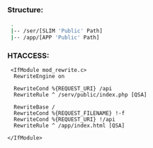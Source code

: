 ### Structure:
```Bash
 .
 |-- /ser/[SLIM 'Public' Path]
 |-- /app/[APP 'Public' Path]
```
 
 
 ### HTACCESS:

````````
 <IfModule mod_rewrite.c>
  RewriteEngine on

  RewriteCond %{REQUEST_URI} /api
  RewriteRule ^ /serv/public/index.php [QSA]

  RewriteBase / 
  RewriteCond %{REQUEST_FILENAME} !-f
  RewriteCond %{REQUEST_URI} !/api
  RewriteRule ^ /app/index.html [QSA]

</IfModule>
````````
